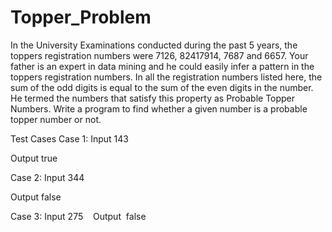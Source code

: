 # Topper_Problem
In the University Examinations conducted during the past 5 years, the toppers registration numbers were 7126, 82417914, 7687 and 6657. Your father is an expert in data mining and he could easily infer a pattern in the toppers registration numbers. In all the registration numbers listed here, the sum of the odd digits is equal to the sum of the even digits in the number. He termed the numbers that satisfy this property as Probable Topper Numbers. Write a program to find whether a given number is a probable topper number or not.

Test Cases
 Case 1:
 Input
 143
 
 Output
 true

 Case 2:
 Input
 344
 
 Output
 false

 Case 3:
 Input
 275
 
 Output
 false
